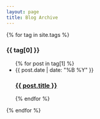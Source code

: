 ```yaml
---
layout: page
title: Blog Archive
---
```


{% for tag in site.tags %}
  <h3>{{ tag[0] }}</h3>
  <ul class="post-list">
    {% for post in tag[1] %}
  <li>
    <span class="post-meta">{{ post.date | date: "%B %Y" }}</span>
    <h3>
      <a href="{{ post.url }}">{{ post.title }}</a>
    </h3>
  </li>
    {% endfor %}
  </ul>
{% endfor %}
